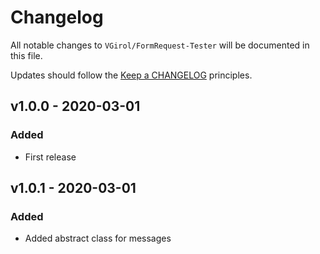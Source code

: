 # Changelog

All notable changes to `VGirol/FormRequest-Tester` will be documented in this file.

Updates should follow the [Keep a CHANGELOG](http://keepachangelog.com/) principles.

## v1.0.0 - 2020-03-01

### Added

- First release

## v1.0.1 - 2020-03-01

### Added

- Added abstract class for messages

